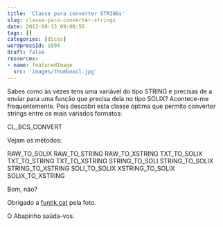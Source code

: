 ```yaml
---
title: 'Classe para converter STRINGs'
slug: classe-para-converter-strings
date: 2012-08-13 09:00:56
tags: []
categories: [dicas]
wordpressId: 1894
draft: false
resources:
- name: featuredImage
  src: 'images/thumbnail.jpg'
---
```

Sabes como às vezes tens uma variável do tipo STRING e precisas de a enviar para uma função que precisa dela no tipo SOLIX? Acontece-me frequentemente. Pois descobri esta classe óptima que permite converter strings entre os mais variados formatos:

CL_BCS_CONVERT

<!--more-->

Vejam os métodos:

RAW_TO_SOLIX
RAW_TO_STRING
RAW_TO_XSTRING
TXT_TO_SOLIX
TXT_TO_STRING
TXT_TO_XSTRING
STRING_TO_SOLI
STRING_TO_SOLIX
STRING_TO_XSTRING
SOLI_TO_SOLIX
XSTRING_TO_SOLIX
SOLIX_TO_XSTRING

Bom, não?

Obrigado a [funtik.cat][1] pela foto.

O Abapinho saúda-vos.

   [1]: http://www.flickr.com/photos/funtik/1175522045/
